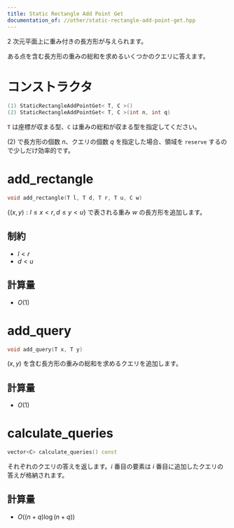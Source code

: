 ```yaml
---
title: Static Rectangle Add Point Get
documentation_of: //other/static-rectangle-add-point-get.hpp
---
```


2 次元平面上に重み付きの長方形が与えられます。

ある点を含む長方形の重みの総和を求めるいくつかのクエリに答えます。

# コンストラクタ

```cpp
(1) StaticRectangleAddPointGet< T, C >()
(2) StaticRectangleAddPointGet< T, C >(int n, int q)
```

`T` は座標が収まる型、`C` は重みの総和が収まる型を指定してください。

(2) で長方形の個数 $n$、クエリの個数 $q$ を指定した場合、領域を `reserve` するので少しだけ効率的です。

# add_rectangle

```cpp
void add_rectangle(T l, T d, T r, T u, C w)
```

$\lbrace (x,y):l \leq x \lt r, d \leq y \lt u\rbrace$ で表される重み $w$ の長方形を追加します。

## 制約

- $l \lt r$
- $d \lt u$

## 計算量

- $O(1)$

# add_query

```cpp
void add_query(T x, T y)
```

$(x, y)$ を含む長方形の重みの総和を求めるクエリを追加します。

## 計算量

- $O(1)$

# calculate_queries

```cpp
vector<C> calculate_queries() const
```

それぞれのクエリの答えを返します。$i$ 番目の要素は $i$ 番目に追加したクエリの答えが格納されます。

## 計算量

- $O((n + q) \log (n + q))$
